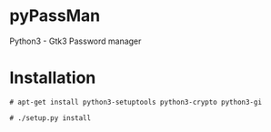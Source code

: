 pyPassMan
=========

Python3 - Gtk3 Password manager

Installation
========
`# apt-get install python3-setuptools python3-crypto python3-gi`

`# ./setup.py install`
